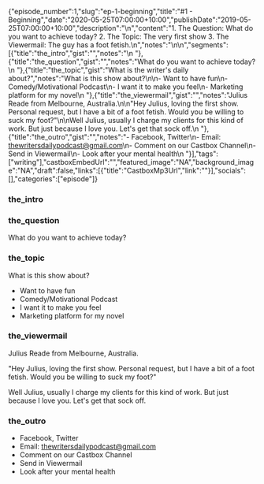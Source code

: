 {"episode_number":1,"slug":"ep-1-beginning","title":"#1 - Beginning","date":"2020-05-25T07:00:00+10:00","publishDate":"2019-05-25T07:00:00+10:00","description":"\n","content":"1. The Question: What do you want to achieve today? 2. The Topic: The very first show 3. The Viewermail: The guy has a foot fetish.\n","notes":"\n\n","segments":[{"title":"the_intro","gist":"","notes":"\n    "},{"title":"the_question","gist":"","notes":"What do you want to achieve today?\n    "},{"title":"the_topic","gist":"What is the writer's daily about?","notes":"What is this show about?\n\n- Want to have fun\n- Comedy/Motivational Podcast\n- I want it to make you feel\n- Marketing platform for my novel\n    "},{"title":"the_viewermail","gist":"","notes":"Julius Reade from Melbourne, Australia.\n\n\"Hey Julius, loving the first show. Personal request, but I have a bit of a foot fetish. Would you be willing to suck my foot?\"\n\nWell Julius, usually I charge my clients for this kind of work. But just because I love you. Let's get that sock off.\n    "},{"title":"the_outro","gist":"","notes":"- Facebook, Twitter\n- Email: thewritersdailypodcast@gmail.com\n- Comment on our Castbox Channel\n- Send in Viewermail\n- Look after your mental health\n    "}],"tags":["writing"],"castboxEmbedUrl":"","featured_image":"NA","background_image":"NA","draft":false,"links":[{"title":"CastboxMp3Url","link":""}],"socials":[],"categories":["episode"]}

### the_intro


    
### the_question

What do you want to achieve today?
    
### the_topic

What is this show about?

- Want to have fun
- Comedy/Motivational Podcast
- I want it to make you feel
- Marketing platform for my novel
    
### the_viewermail

Julius Reade from Melbourne, Australia.

"Hey Julius, loving the first show. Personal request, but I have a bit of a foot fetish. Would you be willing to suck my foot?"

Well Julius, usually I charge my clients for this kind of work. But just because I love you. Let's get that sock off.
    
### the_outro

- Facebook, Twitter
- Email: thewritersdailypodcast@gmail.com
- Comment on our Castbox Channel
- Send in Viewermail
- Look after your mental health
    
